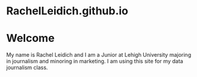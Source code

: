 # RachelLeidich.github.io
# Welcome 
My name is Rachel Leidich and I am a Junior at Lehigh University majoring in journalism and minoring in marketing. 
I am using this site for my data journalism class. 
